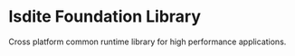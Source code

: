 # Isdite Foundation Library
Cross platform common runtime library for high performance applications. 
